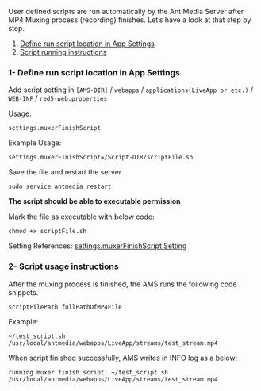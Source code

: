 User defined scripts are run automatically by the Ant Media Server after MP4 Muxing process (recording) finishes. Let’s have a look at that step by step.

1. [Define run script location in App Settings](#1--define-run-script-location-in-app-settings)
2. [Script running instructions](#2--script-usage-instructions)

### 1- Define run script location in App Settings

Add script setting in `[AMS-DIR]` / `webapps` / `applications(LiveApp or etc.)` / `WEB-INF` / `red5-web.properties`

Usage:

    settings.muxerFinishScript

Example Usage:

    settings.muxerFinishScript=/Script-DIR/scriptFile.sh

Save the file and restart the server

    sudo service antmedia restart

**The script should be able to executable permission**

Mark the file as executable with below code:

    chmod +x scriptFile.sh

Setting References: [settings.muxerFinishScript Setting](Application-Configuration-Documentation)

### 2- Script usage instructions

After the muxing process is finished, the AMS runs the following code snippets.

    scriptFilePath fullPathOfMP4File

Example:

    ~/test_script.sh /usr/local/antmedia/webapps/LiveApp/streams/test_stream.mp4

When script finished successfully, AMS writes in INFO log as a below:

    running muxer finish script: ~/test_script.sh /usr/local/antmedia/webapps/LiveApp/streams/test_stream.mp4